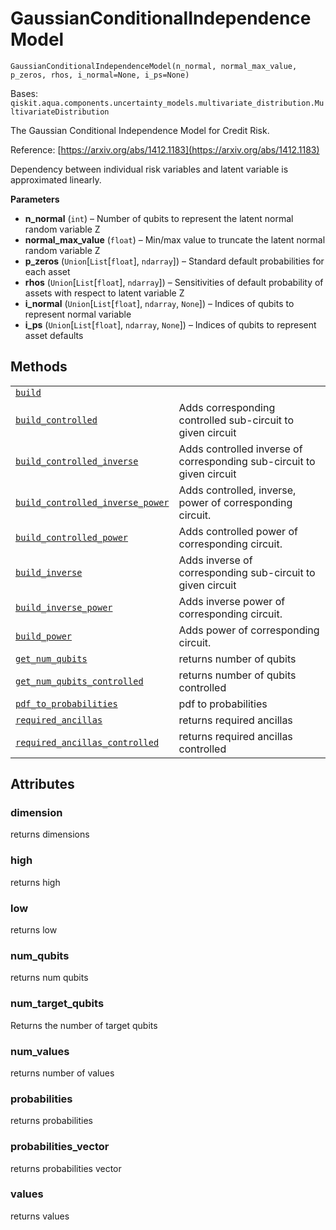 # GaussianConditionalIndependenceModel

<span id="undefined" />

`GaussianConditionalIndependenceModel(n_normal, normal_max_value, p_zeros, rhos, i_normal=None, i_ps=None)`

Bases: `qiskit.aqua.components.uncertainty_models.multivariate_distribution.MultivariateDistribution`

The Gaussian Conditional Independence Model for Credit Risk.

Reference: [https://arxiv.org/abs/1412.1183](https://arxiv.org/abs/1412.1183)

Dependency between individual risk variables and latent variable is approximated linearly.

**Parameters**

*   **n\_normal** (`int`) – Number of qubits to represent the latent normal random variable Z
*   **normal\_max\_value** (`float`) – Min/max value to truncate the latent normal random variable Z
*   **p\_zeros** (`Union`\[`List`\[`float`], `ndarray`]) – Standard default probabilities for each asset
*   **rhos** (`Union`\[`List`\[`float`], `ndarray`]) – Sensitivities of default probability of assets with respect to latent variable Z
*   **i\_normal** (`Union`\[`List`\[`float`], `ndarray`, `None`]) – Indices of qubits to represent normal variable
*   **i\_ps** (`Union`\[`List`\[`float`], `ndarray`, `None`]) – Indices of qubits to represent asset defaults

## Methods

|                                                                                                                                                                                                                                                                                                                                                                                 |                                                                       |
| ------------------------------------------------------------------------------------------------------------------------------------------------------------------------------------------------------------------------------------------------------------------------------------------------------------------------------------------------------------------------------- | --------------------------------------------------------------------- |
| [`build`](qiskit.aqua.components.uncertainty_models.GaussianConditionalIndependenceModel.build#qiskit.aqua.components.uncertainty_models.GaussianConditionalIndependenceModel.build "qiskit.aqua.components.uncertainty_models.GaussianConditionalIndependenceModel.build")                                                                                                     |                                                                       |
| [`build_controlled`](qiskit.aqua.components.uncertainty_models.GaussianConditionalIndependenceModel.build_controlled#qiskit.aqua.components.uncertainty_models.GaussianConditionalIndependenceModel.build_controlled "qiskit.aqua.components.uncertainty_models.GaussianConditionalIndependenceModel.build_controlled")                                                         | Adds corresponding controlled sub-circuit to given circuit            |
| [`build_controlled_inverse`](qiskit.aqua.components.uncertainty_models.GaussianConditionalIndependenceModel.build_controlled_inverse#qiskit.aqua.components.uncertainty_models.GaussianConditionalIndependenceModel.build_controlled_inverse "qiskit.aqua.components.uncertainty_models.GaussianConditionalIndependenceModel.build_controlled_inverse")                         | Adds controlled inverse of corresponding sub-circuit to given circuit |
| [`build_controlled_inverse_power`](qiskit.aqua.components.uncertainty_models.GaussianConditionalIndependenceModel.build_controlled_inverse_power#qiskit.aqua.components.uncertainty_models.GaussianConditionalIndependenceModel.build_controlled_inverse_power "qiskit.aqua.components.uncertainty_models.GaussianConditionalIndependenceModel.build_controlled_inverse_power") | Adds controlled, inverse, power of corresponding circuit.             |
| [`build_controlled_power`](qiskit.aqua.components.uncertainty_models.GaussianConditionalIndependenceModel.build_controlled_power#qiskit.aqua.components.uncertainty_models.GaussianConditionalIndependenceModel.build_controlled_power "qiskit.aqua.components.uncertainty_models.GaussianConditionalIndependenceModel.build_controlled_power")                                 | Adds controlled power of corresponding circuit.                       |
| [`build_inverse`](qiskit.aqua.components.uncertainty_models.GaussianConditionalIndependenceModel.build_inverse#qiskit.aqua.components.uncertainty_models.GaussianConditionalIndependenceModel.build_inverse "qiskit.aqua.components.uncertainty_models.GaussianConditionalIndependenceModel.build_inverse")                                                                     | Adds inverse of corresponding sub-circuit to given circuit            |
| [`build_inverse_power`](qiskit.aqua.components.uncertainty_models.GaussianConditionalIndependenceModel.build_inverse_power#qiskit.aqua.components.uncertainty_models.GaussianConditionalIndependenceModel.build_inverse_power "qiskit.aqua.components.uncertainty_models.GaussianConditionalIndependenceModel.build_inverse_power")                                             | Adds inverse power of corresponding circuit.                          |
| [`build_power`](qiskit.aqua.components.uncertainty_models.GaussianConditionalIndependenceModel.build_power#qiskit.aqua.components.uncertainty_models.GaussianConditionalIndependenceModel.build_power "qiskit.aqua.components.uncertainty_models.GaussianConditionalIndependenceModel.build_power")                                                                             | Adds power of corresponding circuit.                                  |
| [`get_num_qubits`](qiskit.aqua.components.uncertainty_models.GaussianConditionalIndependenceModel.get_num_qubits#qiskit.aqua.components.uncertainty_models.GaussianConditionalIndependenceModel.get_num_qubits "qiskit.aqua.components.uncertainty_models.GaussianConditionalIndependenceModel.get_num_qubits")                                                                 | returns number of qubits                                              |
| [`get_num_qubits_controlled`](qiskit.aqua.components.uncertainty_models.GaussianConditionalIndependenceModel.get_num_qubits_controlled#qiskit.aqua.components.uncertainty_models.GaussianConditionalIndependenceModel.get_num_qubits_controlled "qiskit.aqua.components.uncertainty_models.GaussianConditionalIndependenceModel.get_num_qubits_controlled")                     | returns number of qubits controlled                                   |
| [`pdf_to_probabilities`](qiskit.aqua.components.uncertainty_models.GaussianConditionalIndependenceModel.pdf_to_probabilities#qiskit.aqua.components.uncertainty_models.GaussianConditionalIndependenceModel.pdf_to_probabilities "qiskit.aqua.components.uncertainty_models.GaussianConditionalIndependenceModel.pdf_to_probabilities")                                         | pdf to probabilities                                                  |
| [`required_ancillas`](qiskit.aqua.components.uncertainty_models.GaussianConditionalIndependenceModel.required_ancillas#qiskit.aqua.components.uncertainty_models.GaussianConditionalIndependenceModel.required_ancillas "qiskit.aqua.components.uncertainty_models.GaussianConditionalIndependenceModel.required_ancillas")                                                     | returns required ancillas                                             |
| [`required_ancillas_controlled`](qiskit.aqua.components.uncertainty_models.GaussianConditionalIndependenceModel.required_ancillas_controlled#qiskit.aqua.components.uncertainty_models.GaussianConditionalIndependenceModel.required_ancillas_controlled "qiskit.aqua.components.uncertainty_models.GaussianConditionalIndependenceModel.required_ancillas_controlled")         | returns required ancillas controlled                                  |

## Attributes

<span id="undefined" />

### dimension

returns dimensions

<span id="undefined" />

### high

returns high

<span id="undefined" />

### low

returns low

<span id="undefined" />

### num\_qubits

returns num qubits

<span id="undefined" />

### num\_target\_qubits

Returns the number of target qubits

<span id="undefined" />

### num\_values

returns number of values

<span id="undefined" />

### probabilities

returns probabilities

<span id="undefined" />

### probabilities\_vector

returns probabilities vector

<span id="undefined" />

### values

returns values
